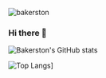 ![bakerston](https://komarev.com/ghpvc/?username=bakerston)  


### Hi there 👋



<!--
**bakerston/bakerston** is a ✨ _special_ ✨ repository because its `README.md` (this file) appears on your GitHub profile.

Here are some ideas to get you started:

- 🔭 I’m currently working on ...
- 🌱 I’m currently learning ...
- 👯 I’m looking to collaborate on ...
- 🤔 I’m looking for help with ...
- 💬 Ask me about ...
- 📫 How to reach me: ...
- 😄 Pronouns: ...
- ⚡ Fun fact: ...
-->


![Bakerston's GitHub stats](https://github-readme-stats.vercel.app/api?username=bakerston&show_icons=true&theme=tokyonight)


![Top Langs](https://github-readme-stats.vercel.app/api/top-langs/?username=bakerston&hide=jupyter%20notebook,html,matlab&theme=tokyonight)]

